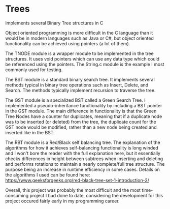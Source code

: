 # Trees
Implements several Binary Tree structures in C

Object oriented programming is more difficult in the C language than it would be in modern languages such as Java or C#,
but object oriented functionality can be achieved using pointers (a lot of them).

The TNODE module is a wrapper module to be implemented in the tree structures. It uses void pointers which can use any data type
which could be referenced using the pointers. The String.c module is the example I most commonly used for testing.

The BST module is a standard binary search tree. It implements several methods typical in binary tree operations such as Insert,
Delete, and Search. The methods typically implement recursion to traverse the tree.

The GST module is a specialized BST called a Green Search Tree. I implemented a pseudo-inheritance functionality by including a 
BST pointer in the GST module. The main difference in functionality is that the Green Tree Nodes have a counter for duplicates,
meaning that if a duplicate node was to be inserted (or deleted) from the tree, the duplicate count for the GST node would be modified,
rather than a new node being created and inserted like in the BST.

The RBT module is a Red/Black self balancing tree. The explanation of the algorithms for how it achieves self-balancing functionality
is long winded and I won't bore the reader with the full explanation here, but it essentially checks differences in height between
subtrees when inserting and deleting and performs rotations to maintain a nearly complete/full tree structure. The purpose being
an increase in runtime efficiency in some cases. Details on the algorithms I used can be found here: 
https://www.geeksforgeeks.org/red-black-tree-set-1-introduction-2/

Overall, this project was probably the most difficult and the most time-consuming project I had done to date, considering the development
for this project occured fairly early in my programming career.
